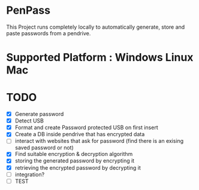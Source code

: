 # PenPass

This Project runs completely locally to automatically generate, store and paste passwords from a pendrive.

# Supported Platform : Windows Linux Mac

# TODO

- [X] Generate password
- [X] Detect USB
- [X] Format and create Password protected USB on first insert
- [X] Create a DB inside pendrive that has encrypted data
- [ ] interact with websites that ask for password (find there is an exising saved password or not)
- [X] Find suitable encryption & decryption algorithm
- [X] storing the generated password by encrypting it
- [X] retrieving the encrypted password by decrypting it
- [ ] integration?
- [ ] TEST
